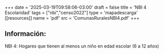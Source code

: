 +++
date = '2025-03-19T09:58:06-03:00'
draft = false
title = 'NBI 4 Escolaridad'
tags = ["nbi","censo2022"]
type = 'mapadescarga'
[[resources]]
    name = 'pdf'
    src = 'ComunasRuralesNBI4.pdf'
+++

## Información:

NBI 4: Hogares que tienen al menos un niño en edad escolar (6 a 12 años)
